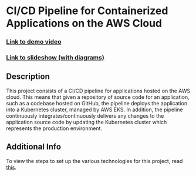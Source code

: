 # CI/CD Pipeline for Containerized Applications on the AWS Cloud

### [Link to demo video](https://www.youtube.com/watch?v=tR4UmLa0-Qo)

### [Link to slideshow (with diagrams)](https://docs.google.com/presentation/d/15Ocx_kM3NZPsPPqHI3kOabuNE8D6miDCyZqYyA8qD-o/edit?usp=sharing)

## Description

This project consists of a CI/CD pipeline for applications hosted on the AWS cloud. This means that given a repository of source code for an application, such as a codebase hosted on GitHub, the pipeline deploys the application into a Kubernetes cluster, managed by AWS EKS. In addition, the pipeline continuously integrates/continuously delivers any changes to the application source code by updating the Kubernetes cluster which represents the production environment.

## Additional Info

To view the steps to set up the various technologies for this project, read [this](./Setup.md).
